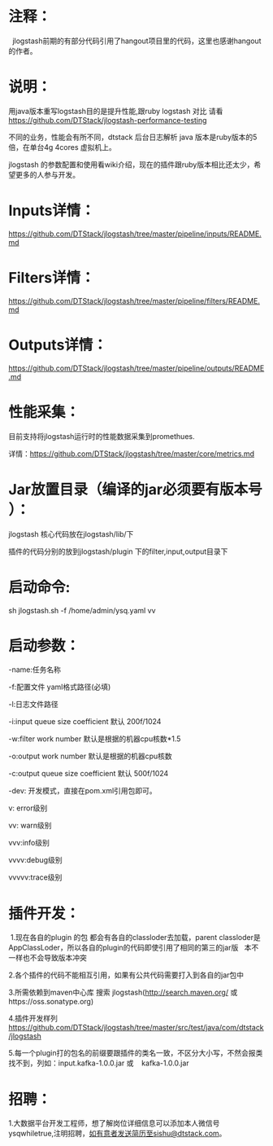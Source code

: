 # 注释：

   jlogstash前期的有部分代码引用了hangout项目里的代码，这里也感谢hangout的作者。
   
# 说明：

   用java版本重写logstash目的是提升性能,跟ruby logstash 对比 请看 https://github.com/DTStack/jlogstash-performance-testing

   不同的业务，性能会有所不同，dtstack 后台日志解析 java 版本是ruby版本的5倍，在单台4g 4cores 虚拟机上。

   jlogstash 的参数配置和使用看wiki介绍，现在的插件跟ruby版本相比还太少，希望更多的人参与开发。

# Inputs详情：
  https://github.com/DTStack/jlogstash/tree/master/pipeline/inputs/README.md

# Filters详情：
   https://github.com/DTStack/jlogstash/tree/master/pipeline/filters/README.md

# Outputs详情：
   https://github.com/DTStack/jlogstash/tree/master/pipeline/outputs/README.md
   
# 性能采集：
  
  目前支持将jlogstash运行时的性能数据采集到promethues.
  
  详情：https://github.com/DTStack/jlogstash/tree/master/core/metrics.md   

# Jar放置目录（编译的jar必须要有版本号 ）：
  
   jlogstash 核心代码放在jlogstash/lib/下

   插件的代码分别的放到jlogstash/plugin 下的filter,input,output目录下
   
# 启动命令:
    
  sh jlogstash.sh -f /home/admin/ysq.yaml vv

# 启动参数：

  -name:任务名称

  -f:配置文件 yaml格式路径(必填)

  -l:日志文件路径
  
  -i:input queue size coefficient 默认 200f/1024

  -w:filter work number 默认是根据的机器cpu核数*1.5

  -o:output work number 默认是根据的机器cpu核数

  -c:output queue size coefficient 默认 500f/1024
  
  -dev: 开发模式，直接在pom.xml引用包即可。

  v: error级别
  
  vv: warn级别

  vvv:info级别

  vvvv:debug级别

  vvvvv:trace级别

# 插件开发：

  1.现在各自的plugin 的包 都会有各自的classloder去加载，parent classloder是AppClassLoder，所以各自的plugin的代码即使引用了相同的第三的jar版   本不一样也不会导致版本冲突
   
  
  2.各个插件的代码不能相互引用，如果有公共代码需要打入到各自的jar包中
  
  3.所需依赖到maven中心库 搜索 jlogstash(http://search.maven.org/ 或https://oss.sonatype.org)
  
  4.插件开发样列 https://github.com/DTStack/jlogstash/tree/master/src/test/java/com/dtstack/jlogstash
  
  5.每一个plugin打的包名的前缀要跟插件的类名一致，不区分大小写，不然会报类找不到，列如：input.kafka-1.0.0.jar 或
    kafka-1.0.0.jar 
    
# 招聘：
   1.大数据平台开发工程师，想了解岗位详细信息可以添加本人微信号ysqwhiletrue,注明招聘，如有意者发送简历至sishu@dtstack.com。
  
